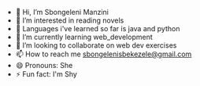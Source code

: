 - 👋 Hi, I’m Sbongeleni Manzini
- 👀 I’m interested in reading novels
- 🌱 Languages i've learned so far is java and python
- 🌱 I’m currently learning web_development
- 💞️ I’m looking to collaborate on web dev exercises
- 📫 How to reach me sbongelenisbekezele@gmail.com
- 😄 Pronouns: She
- ⚡ Fun fact: I'm Shy

<!---
Smanzini023/Smanzini023 is a ✨ special ✨ repository because its `README.md` (this file) appears on your GitHub profile.
You can click the Preview link to take a look at your changes.
--->
